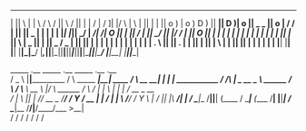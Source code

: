 
 ______  ____       ____  ____   ___    ____  ____    ____  ___ ___   ____    __  ____  ___   ____       ____  ____ 
|      ||    \     |    \|    \ /   \  /    ||    \  /    ||   |   | /    |  /  ]|    |/   \ |    \     |    ||    |
|      ||  o  )    |  o  )  D  )     ||   __||  D  )|  o  || _   _ ||  o  | /  /  |  ||     ||  _  |     |  |  |  | 
|_|  |_||   _/     |   _/|    /|  O  ||  |  ||    / |     ||  \_/  ||     |/  /   |  ||  O  ||  |  |     |  |  |  | 
  |  |  |  |       |  |  |    \|     ||  |_ ||    \ |  _  ||   |   ||  _  /   \_  |  ||     ||  |  |     |  |  |  | 
  |  |  |  |       |  |  |  .  \     ||     ||  .  \|  |  ||   |   ||  |  \     | |  ||     ||  |  |     |  |  |  | 
  |__|  |__|       |__|  |__|\_|\___/ |___,_||__|\_||__|__||___|___||__|__|\____||____|\___/ |__|__|    |____||____|
                                                                                                                    
                                                                                                                    
                                                                                                                    
                                                                                                                    
                                                                                                                    
                                                                                                                    
                                                                                                                    
                                                                                                                    
                                                                                                                    

   _____  .__                             _____               .__                      _____        .__  .__                
  /  _  \ |__|___________                /     \ _____ _______|__| ____               /     \  __ __|  | |  |   ___________ 
 /  /_\  \|  \_  __ \__  \     ______   /  \ /  \\__  \\_  __ \  |/    \    ______   /  \ /  \|  |  \  | |  | _/ __ \_  __ \
/    |    \  ||  | \// __ \_  /_____/  /    Y    \/ __ \|  | \/  |   |  \  /_____/  /    Y    \  |  /  |_|  |_\  ___/|  | \/
\____|__  /__||__|  (____  /           \____|__  (____  /__|  |__|___|  /           \____|__  /____/|____/____/\___  >__|   
        \/               \/                    \/     \/              \/                    \/                     \/       
                                                                                                                            
                                                                                                                            
                                                                                                                            
                                                                                                                            
                                                                                                                            
                                                                                                                            
